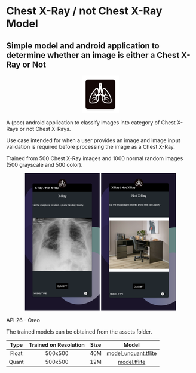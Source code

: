# Chest X-Ray / not Chest X-Ray Model
## Simple model and android application to determine whether an image is either a Chest X-Ray or Not

<p align="center">
  <img width="100" src="screenshots/iconlogo.png">
</p>

A (poc) android application to classify images into category of Chest X-Rays or not Chest X-Rays.

Use case intended for when a user provides an image and image input validation is required before processing the image as a Chest X-Ray.

Trained from 500 Chest X-Ray images and 1000 normal random images (500 grayscale and 500 color).

<p align="center">
  <img width="200" src="screenshots/screenshot02.png">
  <img width="200" src="screenshots/screenshot03.png">
</p>
API 26 - Oreo

The trained models can be obtained from the assets folder.

|  Type  | Trained on Resolution |  Size |       Model      |
|:------:|:---------------------:|:-----:|:----------------:|
| Float  |        500x500        |  40M  | [model_unquant.tflite](/app/src/main/assets/model_unquant.tflite)|
| Quant  |        500x500        |  12M  | [model.tflite](/app/src/main/assets/model.tflite)|
